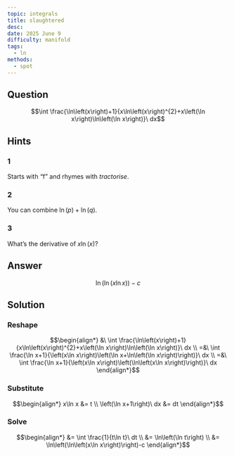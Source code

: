 ```yaml
---
topic: integrals
title: slaughtered
desc: 
date: 2025 June 9
difficulty: manifold
tags:
  - ln
methods:
  - spot
---
```



## Question
```math
\int \frac{\ln\left(x\right)+1}{x\ln\left(x\right)^{2}+x\left(\ln x\right)\ln\left(\ln x\right)}\ dx
```


## Hints

### 1
Starts with “f” and rhymes with *tractorise*.

### 2
You can combine $\ln(p) + \ln(q)$.

### 3
What’s the derivative of $x\ln(x)$?


## Answer
```math
\ln\left(\ln\left(x\ln x\right)\right)-c
```


## Solution

### Reshape
```math
\begin{align*}
  &\ \int \frac{\ln\left(x\right)+1}{x\ln\left(x\right)^{2}+x\left(\ln x\right)\ln\left(\ln x\right)}\ dx
  \\ =&\ \int \frac{\ln x+1}{\left(x\ln x\right)\left(\ln x+\ln\left(\ln x\right)\right)}\ dx
  \\ =&\ \int \frac{\ln x+1}{\left(x\ln x\right)\left(\ln\left(x\ln x\right)\right)}\ dx
\end{align*}
```

### Substitute
```math
\begin{align*}
  x\ln x &= t
  \\ \left(\ln x+1\right)\ dx &= dt
\end{align*}
```

### Solve
```math
\begin{align*}
  &= \int \frac{1}{t\ln t}\ dt
  \\ &= \ln\left(\ln t\right)
  \\ &= \ln\left(\ln\left(x\ln x\right)\right)-c
\end{align*}
```
